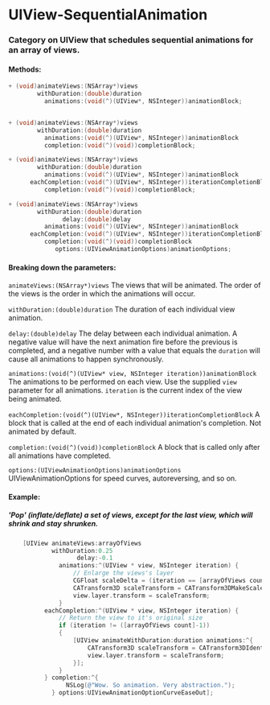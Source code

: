 UIView-SequentialAnimation
==========================

### Category on UIView that schedules sequential animations for an array of views. 

#### Methods:
``` objective-c
+ (void)animateViews:(NSArray*)views
        withDuration:(double)duration
          animations:(void(^)(UIView*, NSInteger))animationBlock;
```
``` objective-c

+ (void)animateViews:(NSArray*)views
        withDuration:(double)duration
          animations:(void(^)(UIView*, NSInteger))animationBlock
          completion:(void(^)(void))completionBlock;
```
``` objective-c
+ (void)animateViews:(NSArray*)views
        withDuration:(double)duration
          animations:(void(^)(UIView*, NSInteger))animationBlock
      eachCompletion:(void(^)(UIView*, NSInteger))iterationCompletionBlock
          completion:(void(^)(void))completionBlock;
```
``` objective-c
+ (void)animateViews:(NSArray*)views  
        withDuration:(double)duration  
               delay:(double)delay      
          animations:(void(^)(UIView*, NSInteger))animationBlock
      eachCompletion:(void(^)(UIView*, NSInteger))iterationCompletionBlock
          completion:(void(^)(void))completionBlock 
             options:(UIViewAnimationOptions)animationOptions;
```

#### Breaking down the parameters:

`animateViews:(NSArray*)views`
The views that will be animated. The order of the views is the order in which the animations will occur. 

`withDuration:(double)duration` 
The duration of each individual view animation.

`delay:(double)delay`
The delay between each individual animation. A negative value will have the next animation fire before the previous is completed, and a negative number with a value that equals the `duration` will cause all animations to happen synchronously.

`animations:(void(^)(UIView* view, NSInteger iteration))animationBlock`
The animations to be performed on each view. Use the supplied `view` parameter for all animations. `iteration` is the current index of the view being animated.

`eachCompletion:(void(^)(UIView*, NSInteger))iterationCompletionBlock`
A block that is called at the end of each individual animation's completion. Not animated by default. 

`completion:(void(^)(void))completionBlock`
A block that is called only after all animations have completed. 

`options:(UIViewAnimationOptions)animationOptions`
UIViewAnimationOptions for speed curves, autoreversing, and so on. 


#### Example:
##### 'Pop' (inflate/deflate) a set of views, except for the last view, which will shrink and stay shrunken.
             
``` objective-c
    [UIView animateViews:arrayOfViews
            withDuration:0.25
                   delay:-0.1
              animations:^(UIView * view, NSInteger iteration) {
                  // Enlarge the views's layer
                  CGFloat scaleDelta = (iteration == [arrayOfViews count]-1) 0.5f : 1.5f;
                  CATransform3D scaleTransform = CATransform3DMakeScale(scaleDelta, scaleDelta, 1.0);
                  view.layer.transform = scaleTransform;
              }
          eachCompletion:^(UIView * view, NSInteger iteration) {
              // Return the view to it's original size
              if (iteration != ([arrayOfViews count]-1))
              {
                  [UIView animateWithDuration:duration animations:^{
                      CATransform3D scaleTransform = CATransform3DIdentity;
                      view.layer.transform = scaleTransform;
                  }];
              }
          } completion:^{
                NSLog(@"Wow. So animation. Very abstraction.");
            } options:UIViewAnimationOptionCurveEaseOut];
```
             
